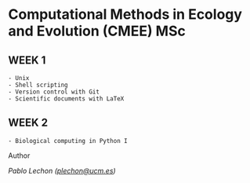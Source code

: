 # Computational Methods in Ecology and Evolution (CMEE) MSc


## WEEK 1

	- Unix
	- Shell scripting
	- Version control with Git
	- Scientific documents with LaTeX

## WEEK 2 

	- Biological computing in Python I


Author

*Pablo Lechon (plechon@ucm.es)*


